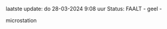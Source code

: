 laatste update: 
do 28-03-2024  9:08   uur 
Status: FAALT - geel - 
<div class="service Y">microstation</div>
